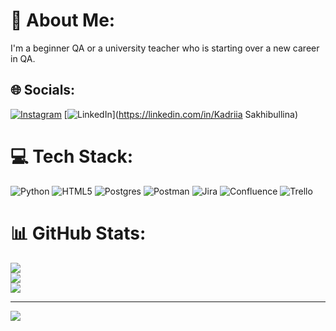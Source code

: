 # 💫 About Me:
I'm a beginner QA or a university teacher who is starting over a new career in QA. 


## 🌐 Socials:
[![Instagram](https://img.shields.io/badge/Instagram-%23E4405F.svg?logo=Instagram&logoColor=white)](https://instagram.com/Kadria_sakhibullina) [![LinkedIn](https://img.shields.io/badge/LinkedIn-%230077B5.svg?logo=linkedin&logoColor=white)](https://linkedin.com/in/Kadriia Sakhibullina) 

# 💻 Tech Stack:
![Python](https://img.shields.io/badge/python-3670A0?style=for-the-badge&logo=python&logoColor=ffdd54) ![HTML5](https://img.shields.io/badge/html5-%23E34F26.svg?style=for-the-badge&logo=html5&logoColor=white) ![Postgres](https://img.shields.io/badge/postgres-%23316192.svg?style=for-the-badge&logo=postgresql&logoColor=white) ![Postman](https://img.shields.io/badge/Postman-FF6C37?style=for-the-badge&logo=postman&logoColor=white) ![Jira](https://img.shields.io/badge/jira-%230A0FFF.svg?style=for-the-badge&logo=jira&logoColor=white) ![Confluence](https://img.shields.io/badge/confluence-%23172BF4.svg?style=for-the-badge&logo=confluence&logoColor=white) ![Trello](https://img.shields.io/badge/Trello-%23026AA7.svg?style=for-the-badge&logo=Trello&logoColor=white)
# 📊 GitHub Stats:
![](https://github-readme-stats.vercel.app/api?username=Kadriia&theme=dark&hide_border=false&include_all_commits=false&count_private=false)<br/>
![](https://github-readme-streak-stats.herokuapp.com/?user=Kadriia&theme=dark&hide_border=false)<br/>
![](https://github-readme-stats.vercel.app/api/top-langs/?username=Kadriia&theme=dark&hide_border=false&include_all_commits=false&count_private=false&layout=compact)

---
[![](https://visitcount.itsvg.in/api?id=Kadriia&icon=0&color=0)](https://visitcount.itsvg.in)

<!-- Proudly created with GPRM ( https://gprm.itsvg.in ) -->
